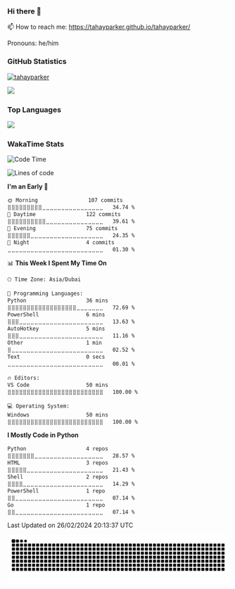 ### Hi there 👋

📫 How to reach me: https://tahayparker.github.io/tahayparker/

Pronouns: he/him
### GitHub Statistics
<p>
    <a href="https://github.com/tahayparker/tahayparker">
        <img src="https://github-readme-stats.vercel.app/api?username=tahayparker&show_icons=true&hide=stars,issues,contribs&count_private=true&theme=midnight-purple&locale=en&include_all_commits=true" alt="tahayparker" />
    </a>
</p>
<p>
  <a href="https://github.com/tahayparker/tahayparker">
    <img src="http://github-profile-summary-cards.vercel.app/api/cards/profile-details?username=tahayparker&theme=transparent&locale=en" />
  </a>
</p>

### Top Languages
<p>
  <a href="https://github.com/tahayparker/tahayparker">
    <img src="https://github-readme-stats.vercel.app/api/top-langs/?username=tahayparker&langs_count=10&layout=compact&theme=midnight-purple" />
  </a>
</p>

### WakaTime Stats

<!--START_SECTION:waka-->
![Code Time](http://img.shields.io/badge/Code%20Time-52%20hrs%2058%20mins-blue)

![Lines of code](https://img.shields.io/badge/From%20Hello%20World%20I%27ve%20Written-9.8%20thousand%20lines%20of%20code-blue)

**I'm an Early 🐤** 

```text
🌞 Morning                107 commits         ⣿⣿⣿⣿⣿⣿⣿⣿⣿⣀⣀⣀⣀⣀⣀⣀⣀⣀⣀⣀⣀⣀⣀⣀⣀   34.74 % 
🌆 Daytime                122 commits         ⣿⣿⣿⣿⣿⣿⣿⣿⣿⣿⣀⣀⣀⣀⣀⣀⣀⣀⣀⣀⣀⣀⣀⣀⣀   39.61 % 
🌃 Evening                75 commits          ⣿⣿⣿⣿⣿⣿⣀⣀⣀⣀⣀⣀⣀⣀⣀⣀⣀⣀⣀⣀⣀⣀⣀⣀⣀   24.35 % 
🌙 Night                  4 commits           ⣀⣀⣀⣀⣀⣀⣀⣀⣀⣀⣀⣀⣀⣀⣀⣀⣀⣀⣀⣀⣀⣀⣀⣀⣀   01.30 % 
```


📊 **This Week I Spent My Time On** 

```text
🕑︎ Time Zone: Asia/Dubai

💬 Programming Languages: 
Python                   36 mins             ⣿⣿⣿⣿⣿⣿⣿⣿⣿⣿⣿⣿⣿⣿⣿⣿⣿⣿⣀⣀⣀⣀⣀⣀⣀   72.69 % 
PowerShell               6 mins              ⣿⣿⣿⣀⣀⣀⣀⣀⣀⣀⣀⣀⣀⣀⣀⣀⣀⣀⣀⣀⣀⣀⣀⣀⣀   13.63 % 
AutoHotkey               5 mins              ⣿⣿⣿⣀⣀⣀⣀⣀⣀⣀⣀⣀⣀⣀⣀⣀⣀⣀⣀⣀⣀⣀⣀⣀⣀   11.16 % 
Other                    1 min               ⣿⣀⣀⣀⣀⣀⣀⣀⣀⣀⣀⣀⣀⣀⣀⣀⣀⣀⣀⣀⣀⣀⣀⣀⣀   02.52 % 
Text                     0 secs              ⣀⣀⣀⣀⣀⣀⣀⣀⣀⣀⣀⣀⣀⣀⣀⣀⣀⣀⣀⣀⣀⣀⣀⣀⣀   00.01 % 

🔥 Editors: 
VS Code                  50 mins             ⣿⣿⣿⣿⣿⣿⣿⣿⣿⣿⣿⣿⣿⣿⣿⣿⣿⣿⣿⣿⣿⣿⣿⣿⣿   100.00 % 

💻 Operating System: 
Windows                  50 mins             ⣿⣿⣿⣿⣿⣿⣿⣿⣿⣿⣿⣿⣿⣿⣿⣿⣿⣿⣿⣿⣿⣿⣿⣿⣿   100.00 % 
```

**I Mostly Code in Python** 

```text
Python                   4 repos             ⣿⣿⣿⣿⣿⣿⣿⣀⣀⣀⣀⣀⣀⣀⣀⣀⣀⣀⣀⣀⣀⣀⣀⣀⣀   28.57 % 
HTML                     3 repos             ⣿⣿⣿⣿⣿⣀⣀⣀⣀⣀⣀⣀⣀⣀⣀⣀⣀⣀⣀⣀⣀⣀⣀⣀⣀   21.43 % 
Shell                    2 repos             ⣿⣿⣿⣿⣀⣀⣀⣀⣀⣀⣀⣀⣀⣀⣀⣀⣀⣀⣀⣀⣀⣀⣀⣀⣀   14.29 % 
PowerShell               1 repo              ⣿⣿⣀⣀⣀⣀⣀⣀⣀⣀⣀⣀⣀⣀⣀⣀⣀⣀⣀⣀⣀⣀⣀⣀⣀   07.14 % 
Go                       1 repo              ⣿⣿⣀⣀⣀⣀⣀⣀⣀⣀⣀⣀⣀⣀⣀⣀⣀⣀⣀⣀⣀⣀⣀⣀⣀   07.14 % 
```




 Last Updated on 26/02/2024 20:13:37 UTC
<!--END_SECTION:waka-->


![Snake animation](https://raw.githubusercontent.com/tahayparker/tahayparker/output/github-contribution-grid-snake-dark.svg)
